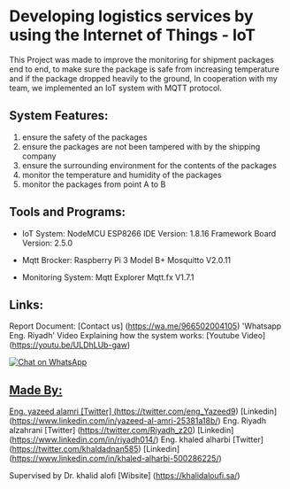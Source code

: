 # Developing logistics services by using the Internet of Things - IoT
This Project was made to improve the monitoring for shipment packages end to end, to make sure the package is safe from increasing temperature and if the package dropped heavily to the ground, In cooperation with my team, we implemented an IoT system with MQTT protocol.

## __System Features:__
1. ensure the safety of the packages
2. ensure the packages are not been tampered with by the shipping company
3. ensure the surrounding environment for the contents of the packages
4. monitor the temperature and humidity of the packages
5. monitor the packages from point A to B

## __Tools and Programs:__
* IoT System:
    NodeMCU ESP8266
    IDE Version: 1.8.16
    Framework Board Version: 2.5.0

* Mqtt Brocker:
    Raspberry Pi 3 Model B+
    Mosquitto V2.0.11
  
* Monitoring System:
    Mqtt Explorer
    Mqtt.fx V1.7.1
    
## __Links:__
  Report Document: [Contact us] (https://wa.me/966502004105) 'Whatsapp Eng. Riyadh'
  Video Explaining how the system works: [Youtube Video] (https://youtu.be/ULDhLUb-gaw)
  
  <a aria-label="Chat on WhatsApp" href="https://wa.me/966502004105"> <img alt="Chat on WhatsApp" src="WhatsAppButtonGreenLarge.svg" />


## __Made By:__
  Eng. yazeed alamri [Twitter] (https://twitter.com/eng_Yazeed9)  [Linkedin] (https://www.linkedin.com/in/yazeed-al-amri-25381a18b/)
  Eng. Riyadh alzahrani [Twitter] (https://twitter.com/Riyadh_z20)  [Linkedin] (https://www.linkedin.com/in/riyadh014/)
  Eng. khaled alharbi [Twitter] (https://twitter.com/khaldadnan585)  [Linkedin] (https://www.linkedin.com/in/khaled-alharbi-500286225/)

  Supervised by Dr. khalid alofi [Wibsite] (https://khalidaloufi.sa/) 
